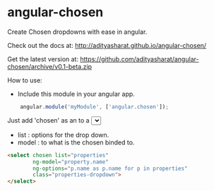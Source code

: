 angular-chosen
==============

Create Chosen dropdowns with ease in angular.

Check out the docs at: http://adityasharat.github.io/angular-chosen/

Get the latest version at: https://github.com/adityasharat/angular-chosen/archive/v0.1-beta.zip

How to use:

* Include this module in your angular app.
```JavaScript
	angular.module('myModule', ['angular.chosen']);
```

Just add 'chosen' as an to a <select> to convert it to a chosen drop down.
* list : options for the drop down.
* model : to what is the chosen binded to.

```HTML
<select chosen list="properties"
        ng-model="property.name"
        ng-options="p.name as p.name for p in properties"
        class="properties-dropdown">
</select>
```
